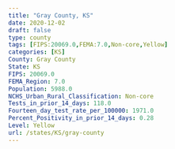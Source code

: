 ```yaml
---
title: "Gray County, KS"
date: 2020-12-02
draft: false
type: county
tags: [FIPS:20069.0,FEMA:7.0,Non-core,Yellow]
categories: [KS]
County: Gray County
State: KS
FIPS: 20069.0
FEMA_Region: 7.0
Population: 5988.0
NCHS_Urban_Rural_Classification: Non-core
Tests_in_prior_14_days: 118.0
Fourteen_day_test_rate_per_100000: 1971.0
Percent_Positivity_in_prior_14_days: 0.28
Level: Yellow
url: /states/KS/gray-county
---
```



